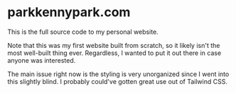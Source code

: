 ﻿# parkkennypark.com

This is the full source code to my personal website.

Note that this was my first website built from scratch, so it likely isn't the most well-built thing ever. Regardless, I wanted to put it out there in case anyone was interested.

The main issue right now is the styling is very unorganized since I went into this slightly blind. I probably could've gotten great use out of Tailwind CSS.
